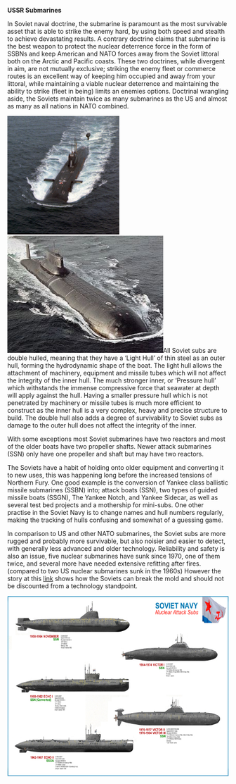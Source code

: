 **USSR Submarines**

In Soviet naval doctrine, the submarine is paramount as the most
survivable asset that is able to strike the enemy hard, by using both
speed and stealth to achieve devastating results. A contrary doctrine
claims that submarine is the best weapon to protect the nuclear
deterrence force in the form of SSBNs and keep American and NATO forces
away from the Soviet littoral both on the Arctic and Pacific coasts.
These two doctrines, while divergent in aim, are not mutually exclusive;
striking the enemy fleet or commerce routes is an excellent way of
keeping him occupied and away from your littoral, while maintaining a
viable nuclear deterrence and maintaining the ability to strike (fleet
in being) limits an enemies options. Doctrinal wrangling aside, the
Soviets maintain twice as many submarines as the US and almost as many
as all nations in NATO combined.

<img src="/assets\images\warsaw\su\navy\subs\image1.jpeg" style="width:2.65486in;height:2.80139in" /><img src="/assets\images\warsaw\su\navy\subs\image2.jpg" style="width:3.69444in;height:2.77083in" />All
Soviet subs are double hulled, meaning that they have a ‘Light Hull’ of
thin steel as an outer hull, forming the hydrodynamic shape of the boat.
The light hull allows the attachment of machinery, equipment and missile
tubes which will not affect the integrity of the inner hull. The much
stronger inner, or ‘Pressure hull’ which withstands the immense
compressive force that seawater at depth will apply against the hull.
Having a smaller pressure hull which is not penetrated by machinery or
missile tubes is much more efficient to construct as the inner hull is a
very complex, heavy and precise structure to build. The double hull also
adds a degree of survivability to Soviet subs as damage to the outer
hull does not affect the integrity of the inner.

With some exceptions most Soviet submarines have two reactors and most
of the older boats have two propeller shafts. Newer attack submarines
(SSN) only have one propeller and shaft but may have two reactors.

The Soviets have a habit of holding onto older equipment and converting
it to new uses, this was happening long before the increased tensions of
Northern Fury. One good example is the conversion of Yankee class
ballistic missile submarines (SSBN) into; attack boats (SSN), two types
of guided missile boats (SSGN), The Yankee Notch, and Yankee Sidecar, as
well as several test bed projects and a mothership for mini-subs. One
other practise in the Soviet Navy is to change names and hull numbers
regularly, making the tracking of hulls confusing and somewhat of a
guessing game.

In comparison to US and other NATO submarines, the Soviet subs are more
rugged and probably more survivable, but also noisier and easier to
detect, with generally less advanced and older technology. Reliability
and safety is also an issue, five nuclear submarines have sunk since
1970, one of them twice, and several more have needed extensive
refitting after fires. (compared to two US nuclear submarines sunk in
the 1960s) However the story at this
[link](https://www.cia.gov/library/center-for-the-study-of-intelligence/csi-publications/csi-studies/studies/vol52no3/unravelling-a-cold-war-mystery.html)
shows how the Soviets can break the mold and should not be discounted
from a technology standpoint.

<img src="/assets\images\warsaw\su\navy\subs\image3.jpg" style="width:6.5in;height:4.26875in" />
